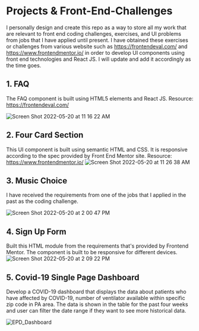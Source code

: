 # Projects & Front-End-Challenges
I personally design and create this repo as a way to store all my work that are relevant to front end coding challenges, exercises, and UI problems from jobs that I have applied until present. I have obtained these exercises or challenges from various website such as https://frontendeval.com/ and https://www.frontendmentor.io/ in order to develop UI components using front end technologies and React JS. I will update and add it accordingly as the time goes.  

## 1. FAQ
The FAQ component is built using HTML5 elements and React JS. 
Resource: https://frontendeval.com/

![Screen Shot 2022-05-20 at 11 16 22 AM](https://user-images.githubusercontent.com/6641061/169559339-de851958-d959-4740-a7e6-2d65832fad9e.png)

## 2. Four Card Section
This UI component is built using semantic HTML and CSS. It is responsive according to the spec provided by Front End Mentor site.
Resource: https://www.frontendmentor.io/
![Screen Shot 2022-05-20 at 11 26 38 AM](https://user-images.githubusercontent.com/6641061/169561774-69f7c93c-c308-4035-a8be-0dc4dd342357.png)

## 3. Music Choice
I have received the requirements from one of the jobs that I applied in the past as the coding challenge. 

![Screen Shot 2022-05-20 at 2 00 47 PM](https://user-images.githubusercontent.com/6641061/169586809-ae8c739e-5ff2-4176-a69a-28ad316126c0.png)

## 4. Sign Up Form
Built this HTML module from the requirements that's provided by Frontend Mentor. The component is built to be responsive for different devices.
![Screen Shot 2022-05-20 at 2 09 22 PM](https://user-images.githubusercontent.com/6641061/169587813-9ebccd59-7799-443e-8083-bfee40322027.png)

## 5. Covid-19 Single Page Dashboard
Develop a COVID-19 dashboard that displays the data about patients who have affected by COVID-19, number of ventilator available within specific zip code in PA area. The data is shown in the table for the past four weeks and user can filter the date range if they want to see more historical data.

![EPD_Dashboard](https://user-images.githubusercontent.com/6641061/174089384-e0db30d1-156b-4b53-a2bf-238ff878ca7e.JPG)
